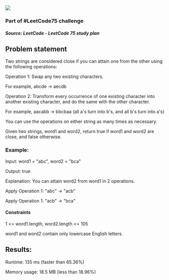 <img src='https://img.shields.io/badge/Difficulty-Easy-green'>

<h3>Part of #LeetCode75 challenge</h3>

<h5>Source: LeetCode - LeetCode 75 study plan</h5>

<h2>Problem statement</h2>

Two strings are considered close if you can attain one from the other using the following operations:

Operation 1: Swap any two existing characters.

For example, abcde -> aecdb

Operation 2: Transform every occurrence of one existing character into another existing character, and do the same with the other character.

For example, aacabb -> bbcbaa (all a's turn into b's, and all b's turn into a's)

You can use the operations on either string as many times as necessary.

Given two strings, word1 and word2, return true if word1 and word2 are close, and false otherwise.

<h3>Example:</h3>

Input: word1 = "abc", word2 = "bca"

Output: true

Explanation: You can attain word2 from word1 in 2 operations.

Apply Operation 1: "abc" -> "acb"

Apply Operation 1: "acb" -> "bca"

<h4>Constraints</h4>

1 <= word1.length, word2.length <= 105

word1 and word2 contain only lowercase English letters.

<h2>Results:</h2>

<p>Runtime: 135 ms (faster than 65.36%)</p>
Memory usage: 18.5 MB (less than 18.96%)